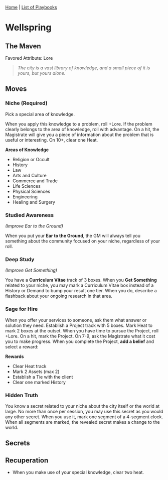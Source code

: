 [Home](../index.md) | [List of Playbooks](../index.md#Playbooks)

# Wellspring
## The Maven
Favored Attribute: Lore

>*The city is a vast library of knowledge, and a small piece of it is yours, but yours alone.*


## Moves

### Niche (Required)
Pick a special area of knowledge.

When you apply this knowledge to a problem, roll +Lore. If the problem clearly belongs to the area of knowledge, roll with advantage. On a hit, the Magistrate will give you a piece of information about the problem that is useful or interesting. On 10+, clear one Heat.

**Areas of Knowledge**
- Religion or Occult
- History
- Law
- Arts and Culture
- Commerce and Trade
- Life Sciences
- Physical Sciences
- Engineering
- Healing and Surgery

### Studied Awareness
*(Improve Ear to the Ground)*

When you put your **Ear to the Ground**, the GM will always tell you something about the community focused on your niche, regardless of your roll.

### Deep Study
*(Improve Get Something)*

You have a **Curriculum Vitae** track of 3 boxes. When you **Get Something** related to your niche, you may mark a Curriculum Vitae box instead of a History or Demand to bump your result one tier. When you do, describe a flashback about your ongoing research in that area.

### Sage for Hire
When you offer your services to someone, ask them what answer or solution they need. Establish a Project track with 5 boxes. Mark Heat to mark 2 boxes at the outset. When you have time to pursue the Project, roll +Lore. On a hit, mark the Project. On 7-9, ask the Magistrate what it cost you to make progress. When you complete the Project, **add a belief** and select a reward:

**Rewards**
- Clear Heat track
- Mark 2 Assets (max 2)
- Establish a Tie with the client
- Clear one marked History

### Hidden Truth
You know a secret related to your niche about the city itself or the world at large. No more than once per session, you may use this secret as you would any other secret. When you use it, mark one segment of a 4-segment clock. When all segments are marked, the revealed secret makes a change to the world.

## Secrets
## Recuperation
- When you make use of your special knowledge, clear two heat.